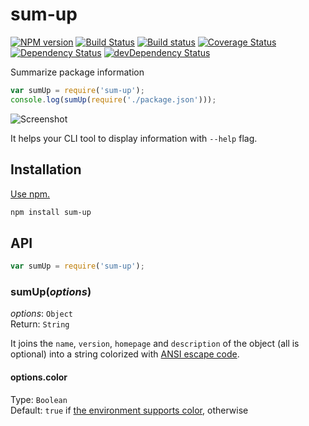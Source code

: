 # sum-up

[![NPM version](https://img.shields.io/npm/v/sum-up.svg)](https://www.npmjs.com/package/sum-up)
[![Build Status](https://travis-ci.org/shinnn/sum-up.svg?branch=master)](https://travis-ci.org/shinnn/sum-up)
[![Build status](https://ci.appveyor.com/api/projects/status/75fo71xq2sc86tnv?svg=true)](https://ci.appveyor.com/project/ShinnosukeWatanabe/sum-up)
[![Coverage Status](https://img.shields.io/coveralls/shinnn/sum-up.svg)](https://coveralls.io/r/shinnn/sum-up)
[![Dependency Status](https://img.shields.io/david/shinnn/sum-up.svg?label=deps)](https://david-dm.org/shinnn/sum-up)
[![devDependency Status](https://img.shields.io/david/dev/shinnn/sum-up.svg?label=devDeps)](https://david-dm.org/shinnn/sum-up#info=devDependencies)

Summarize package information

```javascript
var sumUp = require('sum-up');
console.log(sumUp(require('./package.json')));
```

![Screenshot](./screenshot.png "Screenshot")

It helps your CLI tool to display information with `--help` flag.

## Installation

[Use npm.](https://docs.npmjs.com/cli/install)

```sh
npm install sum-up
```

## API

```javascript
var sumUp = require('sum-up');
```

### sumUp(*options*)

*options*: `Object`  
Return: `String`

It joins the `name`, `version`, `homepage` and `description` of the object (all is optional) into a string colorized with [ANSI escape code](https://github.com/sindresorhus/ansi-styles).

#### options.color

Type: `Boolean`  
Default: `true` if [the environment supports color](https://github.com/sindresorhus/supports-color), otherwise 
